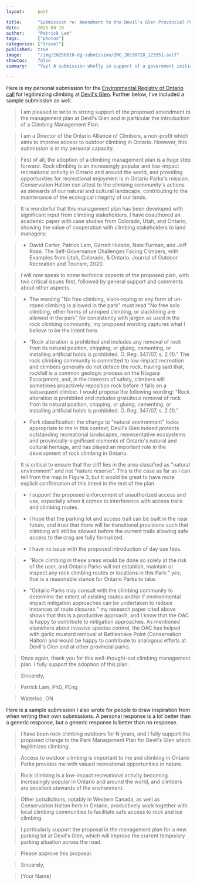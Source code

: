 ```yaml
---
layout:     post

title:      "Submission re: Amendment to the Devil's Glen Provincial Park Management Plan"
date:       2025-08-10
author:     "Patrick Lam"
tags:       ["photos"]
categories: ["travel"]
published:  true
image:      "/img/20250810-dg-submission/IMG_20190728_123351.avif"
showtoc:    false
summary:    "Yay! A submission wholly in support of a government initiative (Ontario) which legitimizes climbing at Devil's Glen Provincial Park (and hopefully others in the future)."

---
```


<style>
.post-heading h1  { color: white; /*background-color: #aaa; background-color: rgba(192,192,192,0.8); */ padding: 0.5em; text-shadow: 2px 2px 2px grey; }
.meta { color: white; padding: 0.5em; text-shadow: 2px 2px 2px grey; }
</style>

Here is my personal submission for the [Environmental Registry of Ontario call](https://ero.ontario.ca/notice/019-8238) for legitimizing climbing at [Devil's Glen](https://www.ontarioallianceofclimbers.ca/crag-status/devils-glen/). Further below, I've included a sample submission as well.

> I am pleased to write in strong support of the proposed amendment to the management plan at Devil's Glen and in particular the introduction of a Climbing Management Plan.

> I am a Director of the Ontario Alliance of Climbers, a non-profit which aims to improve access to outdoor climbing in Ontario. However, this submission is in my personal capacity.

> First of all, the adoption of a climbing management plan is a huge step forward. Rock climbing is an increasingly popular and low-impact recreational activity in Ontario and around the world, and providing opportunities for recreational enjoyment is in Ontario Parks's mission. Conservation Halton can attest to the climbing community's actions as stewards of our natural and cultural landscape, contributing to the maintenance of the ecological integrity of our lands.

> It is wonderful that this management plan has been developed with significant input from climbing stakeholders. I have coauthored an academic paper with case studies from Colorado, Utah, and Ontario, showing the value of cooperation with climbing stakeholders to land managers:

> * David Carter, Patrick Lam, Garrett Hutson, Nate Furman, and Jeff
    Rose. The Self-Governance Challenges Facing Climbers, with
    Examples from Utah, Colorado, & Ontario. Journal of Outdoor
    Recreation and Tourism, 2020.

> I will now speak to some technical aspects of the proposed plan, with two critical issues first, followed by general support and comments about other aspects.

> * The wording "No free climbing, slack-roping or any form of un-roped climbing is allowed in the park" must read "No free solo climbing, other forms of unroped climbing, or slacklining are allowed in the park" for consistency with jargon as used in the rock climbing community; my proposed wording captures what I believe to be the intent here.

> * "Rock alteration is prohibited and includes any removal of rock from its natural position, chipping, or gluing, cementing, or installing artificial holds is prohibited. O. Reg. 347/07, s. 2 (1)." The rock climbing community is committed to low-impact recreation and climbers generally do not deface the rock. Having said that, rockfall is a common geologic process on the Niagara Escarpment, and, in the interests of safety, climbers will sometimes proactively reposition rock before it falls on a subsequent climber. I would propose the following wording: "Rock alteration is prohibited and includes gratuitous removal of rock from its natural position, chipping, or gluing, cementing, or installing artificial holds is prohibited. O. Reg. 347/07, s. 2 (1)."

> * Park classification: the change to "natural environment" looks appropriate to me in this context; Devil's Glen indeed protects outstanding recreational landscapes, representative ecosystems and provincially-significant elements of Ontario's natural and cultural heritage, and has played an important role in the development of rock climbing in Ontario.

> It is critical to ensure that the cliff lies in the area classified as "natural environment" and not "nature reserve". This is the case as far as I can tell from the map in Figure 3, but it would be great to have more explicit confirmation of this intent in the text of the plan.

> * I support the proposed enforcement of unauthorized access and use, especially when it comes to interference with access trails and climbing routes.

> * I hope that the parking lot and access trail can be built in the near future, and trust that there will be transitional provisions such that climbing will still be allowed before the current trails allowing safe access to the crag are fully formalized.

> * I have no issue with the proposed introduction of day use fees.

> * "Rock climbing in these areas would be done so solely at the risk of the user, and Ontario Parks will not establish, maintain or inspect any rock climbing routes or locations in this Park:” yes, that is a reasonable stance for Ontario Parks to take.

> * "Ontario Parks may consult with the climbing community to determine the extent of existing routes and/or if environmental impact mitigation approaches can be undertaken to reduce instances of route closures:" my research paper cited above shows that this is a productive approach, and I know that the OAC is happy to contribute to mitigation approaches. As mentioned elsewhere about invasive species control, the OAC has helped with garlic mustard removal at Rattlesnake Point (Conservation Halton) and would be happy to contribute to analogous efforts at Devil's Glen and at other provincial parks.

> Once again, thank you for this well-thought-out climbing management plan. I fully support the adoption of this plan.

> Sincerely,

> Patrick Lam, PhD, PEng

> Waterloo, ON

Here is a sample submission I also wrote for people to draw inspiration from when writing their own submissions. A personal response is a lot better than a generic response, but a generic response is better than no response.

> I have been rock climbing outdoors for N years, and I fully support the proposed change to the Park Management Plan for Devil's Glen which legitimizes climbing.

> Access to outdoor climbing is important to me and climbing in Ontario Parks provides me with valued recreational opportunities in nature.

> Rock climbing is a low-impact recreational activity becoming increasingly popular in Ontario and around the world, and climbers are excellent stewards of the environment.

> Other jurisdictions, notably in Western Canada, as well as Conservation Halton here in Ontario, productively work together with local climbing communities to facilitate safe access to rock and ice climbing.

> I particularly support the proposal in the management plan for a new parking lot at Devil's Glen, which will improve the current temporary parking situation across the road.

> Please approve this proposal.

> Sincerely,

> [Your Name]

